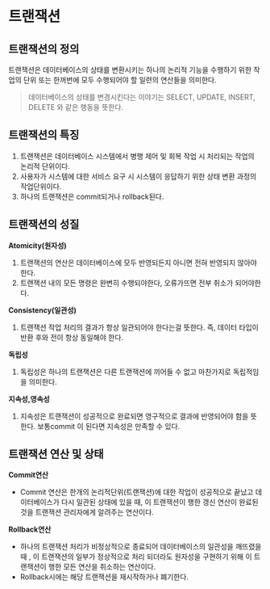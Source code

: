 # 트랜잭션

## 트랜잭션의 정의

트랜잭션은 데이터베이스의 상태를 변환시키는 하나의 논리적 기능을 수행하기 위한 작업의 단위 또는 한꺼번에 모두 수행되어야 할 일련의 연산들을 의미한다.

> 데이터베이스의 상태를 변경시킨다는 이야기는 SELECT, UPDATE, INSERT, DELETE 와 같은 행동을 뜻한다.
> 

## 트랜잭션의 특징

1. 트랜잭션은 데이터베이스 시스템에서 병행 제어 및 회복 작업 시 처리되는 작업의 논리적 단위이다.
2. 사용자가 시스템에 대한 서비스 요구 시 시스템이 응답하기 위한 상태 변환 과정의 작업단위이다.
3. 하나의 트랜잭션은 commit되거나 rollback된다.

## 트랜잭션의 성질

**Atomicity(원자성)**

1. 트랜잭션의 연산은 데이터베이스에 모두 반영되든지 아니면 전혀 반영되지 않아야한다.
2. 트랜잭션 내의 모든 명령은 완변히 수행되야한다, 오류가뜨면 전부 취소가 되어야한다.

**Consistency(일관성)**

1. 트랜잭션 작업 처리의 결과가 항상 일관되어야 한다는걸 뜻한다.
즉, 데이터 타입이 반환 후와 전이 항상 동일해야 한다.

**독립성**

1. 독립성은 하나의 트랜잭션은 다른 트랜잭션에 끼어들 수 없고 마찬가지로 독립적임을 의미한다.

**지속성,영속성**

1. 지속성은 트랜잭션이 성공적으로 완료되면 영구적으로 결과에 반영되어야 함을 뜻한다.
보통commit 이 된다면 지속성은 만족할 수 있다.

## 트랜잭션 연산 및 상태

**Commit연산**

- Commit 연산은 한개의 논리적단위(트랜잭션)에 대한 작업이 성공적으로 끝났고 데이터베이스가 다시 일관된 상태에 있을 때, 이 트랜잭션이 행한 갱신 연산이 완료된 것을 트랜잭션 관리자에게 알려주는 연산이다.

**Rollback연산**

- 하나의 트랜잭션 처리가 비정상적으로 종료되어 데이터베이스의 일관성을 깨뜨렸을 때 , 이 트랜잭션의 일부가 정상적으로 처리 되더라도 원자성을 구현하기 위해 이 트랜잭션이 행한 모든 연산을 취소하는 연산이다.
- Rollback시에는 해당 트랜잭션을 재시작하거나 폐기한다.
